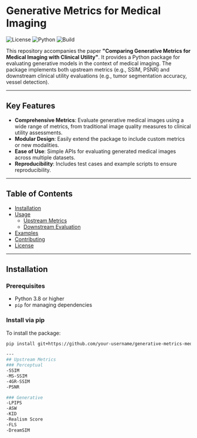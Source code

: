 # Generative Metrics for Medical Imaging

![License](https://img.shields.io/badge/license-MIT-green)
![Python](https://img.shields.io/badge/python-3.8%2B-blue)
![Build](https://img.shields.io/github/actions/workflow/status/your-username/generative-metrics-medical-imaging/tests.yml?branch=main)

This repository accompanies the paper **"Comparing Generative Metrics for Medical Imaging with Clinical Utility"**. It provides a Python package for evaluating generative models in the context of medical imaging. The package implements both upstream metrics (e.g., SSIM, PSNR) and downstream clinical utility evaluations (e.g., tumor segmentation accuracy, vessel detection).

---

## Key Features

- **Comprehensive Metrics**: Evaluate generative medical images using a wide range of metrics, from traditional image quality measures to clinical utility assessments.
- **Modular Design**: Easily extend the package to include custom metrics or new modalities.
- **Ease of Use**: Simple APIs for evaluating generated medical images across multiple datasets.
- **Reproducibility**: Includes test cases and example scripts to ensure reproducibility.

---

## Table of Contents

- [Installation](#installation)
- [Usage](#usage)
  - [Upstream Metrics](#upstream-metrics)
  - [Downstream Evaluation](#downstream-evaluation)
- [Examples](#examples)
- [Contributing](#contributing)
- [License](#license)

---

## Installation

### Prerequisites
- Python 3.8 or higher
- `pip` for managing dependencies

### Install via pip
To install the package:
```bash
pip install git+https://github.com/your-username/generative-metrics-medical-imaging.git

---
## Upstream Metrics
### Perceptual
-SSIM
-MS-SSIM
-4GR-SSIM
-PSNR

### Generative
-LPIPS
-ASW
-KID
-Realism Score
-FLS
-DreamSIM
